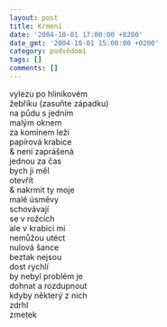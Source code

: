 ```yaml
---
layout: post
title: Krmení
date: '2004-10-01 17:00:00 +0200'
date_gmt: '2004-10-01 15:00:00 +0200'
category: podvědomí
tags: []
comments: []
---
```


<p>vylezu po hliníkovém<br>žebříku (zasuňte západku)<br>na půdu s jedním<br>malým oknem<br>za komínem leží<br>papírová krabice<br>& není zaprášená<br>jednou za čas<br>bych ji měl<br>otevřít<br>& nakrmit ty moje<br>malé úsměvy<br>schovávají<br>se v rožcích<br>ale v krabici mi<br>nemůžou utéct<br>nulová šance<br>beztak nejsou<br>dost rychlí<br>by nebyl problém je<br>dohnat a rozdupnout<br>kdyby některý z nich<br>zdrhl<br>zmetek</p>
